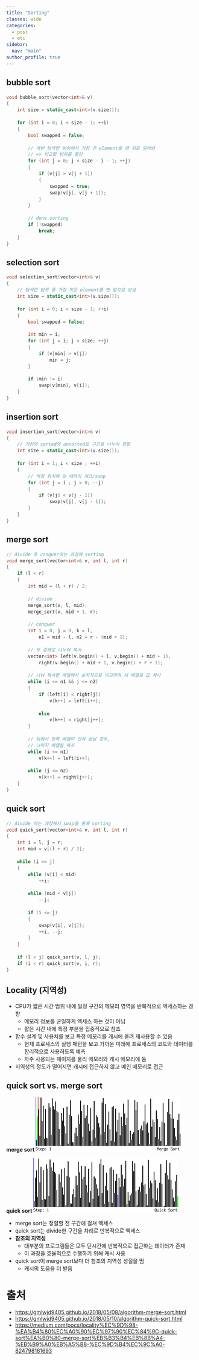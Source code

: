 ```yaml
---
title: "Sorting"
classes: wide
categories: 
  - post
  - etc
sidebar:
  nav: "main"
author_profile: true
---
```


## bubble sort

```c++
void bubble_sort(vector<int>& v)
{
	int size = static_cast<int>(v.size());

	for (int i = 0; i < size - 1; ++i)
	{
		bool swapped = false;

		// 매번 탐색한 범위에서 가장 큰 element를 맨 뒤로 밀어냄
		// => 비교할 범위를 줄임
		for (int j = 0; j < size - i - 1; ++j)
		{
			if (v[j] > v[j + 1])
			{
				swapped = true;
				swap(v[j], v[j + 1]);
			}
		}
		
		// done sorting
		if (!swapped)
			break;
	}
}
```

## selection sort

```c++
void selection_sort(vector<int>& v)
{
	// 탐색한 범위 중 가장 작은 element를 맨 앞으로 보냄
	int size = static_cast<int>(v.size());

	for (int i = 0; i < size - 1; ++i)
	{
		bool swapped = false;

		int min = i;
		for (int j = i; j < size; ++j)
		{
			if (v[min] > v[j])
				min = j;
		}

		if (min != i)
			swap(v[min], v[i]);
	}
}
```

## insertion sort

```c++
void insertion_sort(vector<int>& v)
{
	// 가상의 sorted와 unsorted로 구간을 나누어 정렬
	int size = static_cast<int>(v.size());

	for (int i = 1; i < size ; ++i)
	{
		// 적정 위치에 갈 때까지 체크/swap
		for (int j = i ; j > 0; --j)
		{
			if (v[j] < v[j - 1])
				swap(v[j], v[j - 1]);
		}
	}
}
```

## merge sort

```c++
// divide 후 conquer하는 과정에 sorting
void merge_sort(vector<int>& v, int l, int r)
{
	if (l < r)
	{
		int mid = (l + r) / 2;

		// divide
		merge_sort(v, l, mid);
		merge_sort(v, mid + 1, r);

		// conquer
		int i = 0, j = 0, k = l,
			n1 = mid - l, n2 = r - (mid + 1);

		// 두 갈래로 나누어 복사
		vector<int> left(v.begin() + l, v.begin() + mid + 1),
			right(v.begin() + mid + 1, v.begin() + r + 1);

		// 나눠 복사한 배열에서 순차적으로 비교하며 새 배열로 값 복사
		while (i <= n1 && j <= n2)
		{
			if (left[i] < right[j])
				v[k++] = left[i++];

			else
				v[k++] = right[j++];
		}

		// 위에서 한쪽 배열이 먼저 끝날 경우,
		// 나머지 배열을 복사
		while (i <= n1)
			v[k++] = left[i++];

		while (j <= n2)
			v[k++] = right[j++];
	}
}
```

## quick sort

```c++
// divide 하는 과정에서 swap을 통해 sorting
void quick_sort(vector<int>& v, int l, int r)
{
	int i = l, j = r;
	int mid = v[(l + r) / 2];

	while (i <= j)
	{
		while (v[i] < mid)
			++i;

		while (mid < v[j])
			--j;

		if (i <= j)
		{
			swap(v[i], v[j]);
			++i, --j;
		}
	}

	if (l < j) quick_sort(v, l, j);
	if (i < r) quick_sort(v, i, r);
}
```

## Locality (지역성)
* CPU가 짧은 시간 범위 내에 일정 구간의 메모리 영역을 반복적으로 엑세스하는 경향
	* 메모리 정보를 균일하게 엑세스 하는 것이 아님
	* 짧은 시간 내에 특정 부분을 집중적으로 참조
* 함수 설계 및 사용처를 보고 특정 메모리를 캐시에 올려 재사용할 수 있음
	* 현재 프로세스의 실행 패턴을 보고 가까운 미래에 프로세스의 코드와 데이터를 합리적으로 사용하도록 예측
	* 자주 사용되는 페이지를 물리 메모리와 캐시 메모리에 둠
* 지역성의 정도가 떨어지면 캐시에 접근하지 않고 메인 메모리로 접근

## quick sort vs. merge sort

**merge sort**
![post_thumbnail](/assets/images/1_5CQ_RqNaiHnZAl9PYpTMYQ.gif)

**quick sort**
![post_thumbnail](/assets/images/1_AN0o2gSP3ZjYagmk0cbE5A.gif)

* merge sort는 정렬할 전 구간에 걸쳐 엑세스
* quick sort는 divide한 구간을 차례로 반복적으로 엑세스
* **참조의 지역성**
	* 대부분의 프로그램들은 모두 단시간에 반복적으로 접근하는 데이터가 존재
	* 이 과정을 효율적으로 수행하기 위해 캐시 사용
* quick sort이 merge sort보다 더 참조의 지역성 성질을 띰
	* 캐시의 도움을 더 받음

# 출처
* <https://gmlwjd9405.github.io/2018/05/08/algorithm-merge-sort.html>
* <https://gmlwjd9405.github.io/2018/05/10/algorithm-quick-sort.html>
* <https://medium.com/pocs/locality%EC%9D%98-%EA%B4%80%EC%A0%90%EC%97%90%EC%84%9C-quick-sort%EA%B0%80-merge-sort%EB%B3%B4%EB%8B%A4-%EB%B9%A0%EB%A5%B8-%EC%9D%B4%EC%9C%A0-824798181693>